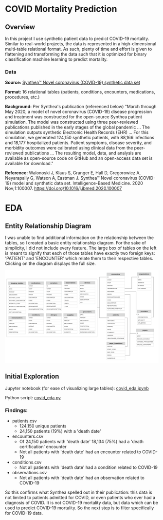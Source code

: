 # COVID Mortality Prediction
## Overview
In this project I use synthetic patient data to predict COVID-19 mortality. Similar to real-world projects, the data is represented in a high-dimensional multi-table relational format. As such, plenty of time and effort is given to flattening and transforming the data such that it is optimized for binary classification machine learning to predict mortality. 

### Data
**Source:** [Synthea™ Novel coronavirus (COVID-19) synthetic data set](https://synthea.mitre.org/downloads)

**Format:** 16 relational tables (patients, conditions, encounters, medications, procedures, etc.)

**Background:** Per Synthea's publication (referenced below) "March through May 2020, a model of novel coronavirus (COVID-19) disease progression and treatment was constructed for the open-source Synthea patient simulation. The model was constructed using three peer-reviewed publications published in the early stages of the global pandemic ... The simulation outputs synthetic Electronic Health Records (EHR) ... For this simulation, we generated 124,150 synthetic patients, with 88,166 infections and 18,177 hospitalized patients. Patient symptoms, disease severity, and morbidity outcomes were calibrated using clinical data from the peer-reviewed publications ... The resulting model, data, and analysis are available as open-source code on GitHub and an open-access data set is available for download."

**Reference:** Walonoski J, Klaus S, Granger E, Hall D, Gregorowicz A, Neyarapally G, Watson A, Eastman J. Synthea™ Novel coronavirus (COVID-19) model and synthetic data set. Intelligence-Based Medicine. 2020 Nov;1:100007. https://doi.org/10.1016/j.ibmed.2020.100007

# EDA
## Entity Relationship Diagram
I was unable to find additional information on the relationship between the tables, so I created a basic entity relationship diagram. For the sake of simplicity, I did not include every feature. The large box of tables on the left is meant to signify that each of those tables have exactly two foreign keys: 'PATIENT' and 'ENCOUNTER' which relate them to their respective tables. Clicking on the diagram displays the full size.

<p align="center"><img src="/bin/EntityRelationshipDiagram.png" width="1000"/></p>

## Initial Exploration
Jupyter notebook (for ease of visualizing large tables): [covid_eda.ipynb](covid_eda.ipynb)

Python script: [covid_eda.py](covid_eda.py)

### Findings: 
- patients.csv
  - 124,150 unique patients
  - 24,150 patients (19%) with a 'death date'
- encounters.csv
  - Of 24,150 patients with 'death date' 18,134 (75%) had a 'death certification' encounter
  - Not all patients with 'death date' had an encounter related to COVID-19
- conditions.csv
  - Not all patients with 'death date' had a condition related to COVID-19
- observations.csv
  - Not all patients with 'death date' had an observation related to COVID-19

So this confirms what Synthea spelled out in their publication: this data is not limited to patients admitted for COVID, or even patients who ever had a diagnosis of COVID. It is not COVID-19 mortality data, but data which can be used to predict COVID-19 mortality. So the next step is to filter specifically for COVID-19 data.
